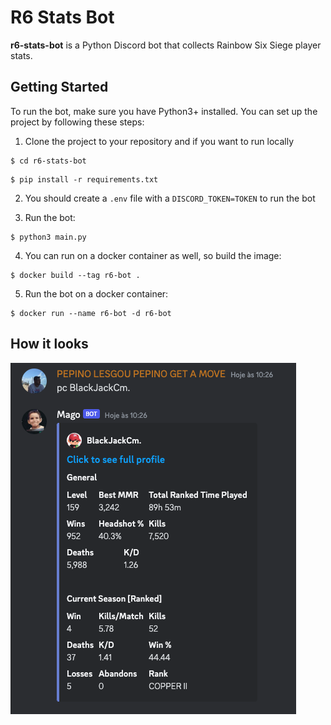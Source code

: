 # R6 Stats Bot

**r6-stats-bot** is a Python Discord bot that collects Rainbow Six Siege player stats.

## Getting Started

To run the bot, make sure you have Python3+ installed. You can set up the project by following these steps:

1. Clone the project to your repository and if you want to run locally
```
$ cd r6-stats-bot
```

```
$ pip install -r requirements.txt
```

2. You should create a `.env` file with a `DISCORD_TOKEN=TOKEN` to run the bot

3. Run the bot:
```
$ python3 main.py
```

4. You can run on a docker container as well, so build the image:
```
$ docker build --tag r6-bot .
```
5. Run the bot on a docker container:
```
$ docker run --name r6-bot -d r6-bot
```

## How it looks
![Alt text](https://raw.githubusercontent.com/matheusnicolas/readme-images/master/Screenshot%202023-08-15%20at%2010.26.53.png)